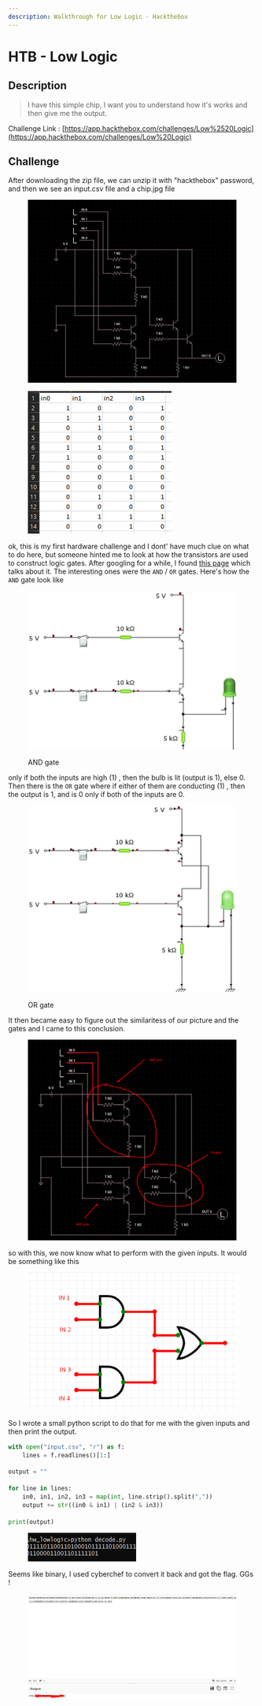 ```yaml
---
description: Walkthrough for Low Logic - Hackthebox
---
```


# HTB - Low Logic

## Description

> I have this simple chip, I want you to understand how it's works and then give me the output.

Challenge Link : [https://app.hackthebox.com/challenges/Low%2520Logic](https://app.hackthebox.com/challenges/Low%20Logic)

## Challenge

After downloading the zip file, we can unzip it with "hackthebox" password, and then we see an input.csv file and a chip.jpg file

<figure><img src="../.gitbook/assets/chip.jpg" alt=""><figcaption></figcaption></figure>

<figure><img src="../.gitbook/assets/image (5) (1) (1).png" alt=""><figcaption></figcaption></figure>

ok, this is my first hardware challenge and I dont' have much clue on what to do here, but someone hinted me to look at how the transistors are used to construct logic gates. After googling for a while, I found [this page](https://www.instructables.com/Logic-Gates-with-NPN-transistors/) which talks about it. The interesting ones were the `AND` / `OR` gates. Here's how the `AND` gate look like

<figure><img src="../.gitbook/assets/image (2) (1) (1) (1) (1).png" alt=""><figcaption><p>AND gate</p></figcaption></figure>

only if both the inputs are high (1) , then the bulb is lit (output is 1), else 0. \
Then there is the `OR` gate where if either of them are conducting (1) , then the output is 1, and is 0 only if both of the inputs are 0.

<figure><img src="../.gitbook/assets/image (4) (1) (1) (1) (1).png" alt=""><figcaption><p>OR gate</p></figcaption></figure>

It then became easy to figure out the similaritess of our picture and the gates and I came to this conclusion.

<figure><img src="../.gitbook/assets/image (1) (1) (1) (1) (1) (1).png" alt=""><figcaption></figcaption></figure>

so with this, we now know what to perform with the given inputs. It would be something like this&#x20;

<figure><img src="../.gitbook/assets/image (5) (1) (1) (1).png" alt=""><figcaption></figcaption></figure>

So I wrote a small python script to do that for me with the given inputs and then print the output.

```python
with open("input.csv", "r") as f:
    lines = f.readlines()[1:]

output = ""

for line in lines:
    in0, in1, in2, in3 = map(int, line.strip().split(","))
    output += str((in0 & in1) | (in2 & in3))

print(output)

```

<figure><img src="../.gitbook/assets/image (6) (1) (1).png" alt=""><figcaption></figcaption></figure>

Seems like binary, I used cyberchef to convert it back and got the flag. GGs !

<figure><img src="../.gitbook/assets/image (7) (1) (1).png" alt=""><figcaption></figcaption></figure>
